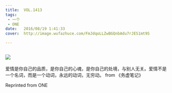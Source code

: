```yaml
---
title:	VOL.1413
tags:
 - 一个
 - ONE
date:	2016/08/19 1:41:33
cover:	http://image.wufazhuce.com/FmJdqoLLZwBGQnbAdu7rJES1mt9S

---
```

![](http://image.wufazhuce.com/FmJdqoLLZwBGQnbAdu7rJES1mt9S)
---

爱情是你自己的品质，是你自己的心魂，是你自己的处境，与别人无关。爱情不是一个名词，而是一个动词，永远的动词，无穷动。 from 《务虚笔记》
 
Reprinted from ONE
